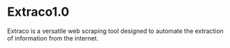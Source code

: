 # Extraco1.0
Extraco is a versatile web scraping tool designed to automate the extraction of information from the internet.
